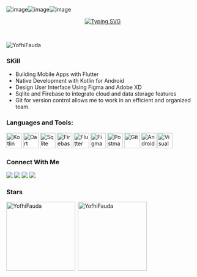 ![image](https://github.com/YofhiFauda/YofhiFauda/assets/95088945/149f192b-c878-46a1-a77a-8de50383463e)![image](https://github.com/YofhiFauda/YofhiFauda/assets/95088945/72632862-9610-4a15-83f4-79df8ba41cbc)![image](https://github.com/YofhiFauda/YofhiFauda/assets/95088945/6634ffdd-93bf-400f-aa57-5eb8fe7fec90)<p align="center">
<a href="https://github.com/YofhiFauda"><img src="https://readme-typing-svg.demolab.com?font=Fira+Code&weight=500&size=25&duration=3500&pause=500&color=FF1484&center=true&vCenter=true&random=false&width=452&height=62&lines=Hi+Everyone;I'm+Yofhi+Fauda+Pradana;Junior+Mobile+Developer" alt="Typing SVG" /></a>
</p>

<br>

<p align="left"> <img src="https://komarev.com/ghpvc/?username=YofhiFauda&label=Profile%20views&color=0e75b6&style=flat" alt="YofhiFauda" /> </p>

### SKill
- Building Mobile Apps with Flutter
- Native Development with Kotlin for Android
- Design User Interface Using Figma and Adobe XD
- Sqlite and Firebase to integrate cloud and data storage features
- Git for version control allows me to work in an efficient and organized team.



<h3 align="left">Languages and Tools:</h3>
<p align="left">
<img src="https://img.shields.io/badge/Kotlin-0095D5?&style=for-the-badge&logo=kotlin&logoColor=white" alt="Kotlin" width="40" height="40"/>
<img src="https://img.shields.io/badge/Dart-0175C2?style=for-the-badge&logo=dart&logoColor=white" alt="Dart" width="40" height="40"/>
<img src="https://img.shields.io/badge/SQLite-07405E?style=for-the-badge&logo=sqlite&logoColor=white" alt="Sqlite" width="40" height="40"/>
<img src="https://img.shields.io/badge/Firebase-F5820D?style=for-the-badge&logo=firebase&logoColor=white" alt="Firebase" width="40" height="40"/>
<img src="https://img.shields.io/badge/Flutter-02569B?style=for-the-badge&logo=flutter&logoColor=white" alt="Flutter" width="40" height="40"/>
<img src="https://img.shields.io/badge/Figma-F24E1E?style=for-the-badge&logo=figma&logoColor=white" alt="Figma" width="40" height="40"/>
<img src="https://img.shields.io/badge/Postman-E8751A?style=for-the-badge&logo=postman&logoColor=white" alt="Postman" width="40" height="40"/>
<img src="https://img.shields.io/badge/GIT-E44C30?style=for-the-badge&logo=git&logoColor=white" alt="Git" width="40" height="40"/>
<img src="https://img.shields.io/badge/Android_Studio-3DDC84?style=for-the-badge&logo=android-studio&logoColor=white" alt="Android Studio" width="40" height="40"/>
<img src="https://img.shields.io/badge/Visual_Studio-5C2D91?style=for-the-badge&logo=visual%20studio&logoColor=white" alt="Visual Studio Code" width="40" height="40"/>
</p>

<h3 align="left">Connect With Me</h3>
<a href="https://www.linkedin.com/in/yofhi-fauda-pradana/" target="_blank"><img src="https://img.shields.io/badge/LinkedIn-0077B5?style=for-the-badge&logo=linkedin&logoColor=white" target="_blank"></a>
<a href="https://github.com/YofhiFauda" target="_blank"><img src="https://img.shields.io/badge/GitHub-100000?style=for-the-badge&logo=github&logoColor=white" target="_blank"></a>
<a href="https://instagram.com/yofhifauda" target="_blank"><img src="https://img.shields.io/badge/Instagram-E4405F?style=for-the-badge&logo=instagram&logoColor=white" target="_blank"></a>
<a href = "mailto:yofhi132@gmail.com"><img src="https://img.shields.io/badge/-Gmail-%23333?style=for-the-badge&logo=gmail&logoColor=white" target="_blank"></a>

<h3 align="left">Stars</h3>
<img align="left" height="180em" src="https://github-readme-stats.vercel.app/api/top-langs/?username=YofhiFauda&layout=compact&theme=" alt=YofhiFauda />

<p>&nbsp;<img align="center" height="180em" src="https://github-readme-stats.vercel.app/api?username=YofhiFauda&show_icons=true&locale=en&theme=" alt="YofhiFauda" /></p>

